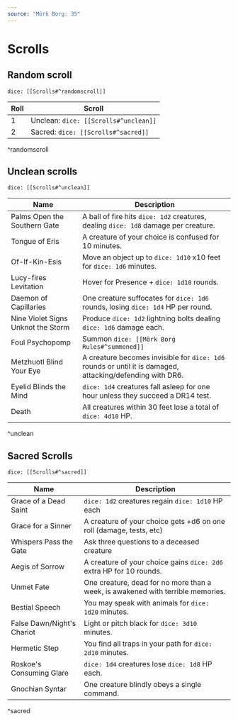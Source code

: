 ```yaml
---
source: "Mörk Borg: 35"
---
```

# Scrolls


## Random scroll

`dice: [[Scrolls#^randomscroll]]`

| Roll | Scroll                                |
| ---- | ------------------------------------- |
| 1    | Unclean: `dice: [[Scrolls#^unclean]]` |
| 2    | Sacred: `dice: [[Scrolls#^sacred]]`                                      |
^randomscroll

## Unclean scrolls

`dice: [[Scrolls#^unclean]]`

| Name                               | Description                                                                                               |
| ---------------------------------- | --------------------------------------------------------------------------------------------------------- |
| Palms Open the Southern Gate       | A ball of fire hits `dice: 1d2` creatures, dealing `dice: 1d8` damage per creature.                       |
| Tongue of Eris                     | A creature of your choice is confused for 10 minutes.                                                     |
| Of-If-Kin-Esis                     | Move an object up to `dice: 1d10` x10 feet for `dice: 1d6` minutes.                                       |
| Lucy-fires Levitation              | Hover for Presence + `dice: 1d10` rounds.                                                                 |
| Daemon of Capillaries              | One creature suffocates for `dice: 1d6` rounds, losing `dice: 1d4` HP per round.                          |
| Nine Violet Signs Unknot the Storm | Produce `dice: 1d2` lightning bolts dealing `dice: 1d6` damage each.                                      |
| Foul Psychopomp                    | Summon `dice: [[Mörk Borg Rules#^summoned]]`                                                              |
| Metzhuotl Blind Your Eye           | A creature becomes invisible for `dice: 1d6` rounds or until it is damaged, attacking/defending with DR6. |
| Eyelid Blinds the Mind             | `dice: 1d4` creatures fall asleep for one hour unless they succeed a DR14 test.                           |
| Death                              | All creatures within 30 feet lose a total of `dice: 4d10` HP.                                                                                                          |
^unclean

## Sacred Scrolls

`dice: [[Scrolls#^sacred]]`

| Name                       | Description                                                                     |
| -------------------------- | ------------------------------------------------------------------------------- |
| Grace of a Dead Saint      | `dice: 1d2` creatures regain `dice: 1d10` HP each                               |
| Grace for a Sinner         | A creature of your choice gets +d6 on one roll (damage, tests, etc)             |
| Whispers Pass the Gate     | Ask three questions to a deceased creature                                      |
| Aegis of Sorrow            | A creature of your choice gains `dice: 2d6` extra HP for 10 rounds.             |
| Unmet Fate                 | One creature, dead for no more than a week, is awakened with terrible memories. |
| Bestial Speech             | You may speak with animals for `dice: 1d20` minutes.                            |
| False Dawn/Night's Chariot | Light or pitch black for `dice: 3d10` minutes.                                  |
| Hermetic Step              | You find all traps in your path for `dice: 2d10` minutes.                       |
| Roskoe's Consuming Glare   | `dice: 1d4` creatures lose `dice: 1d8` HP each.                                 |
| Gnochian Syntar            | One creature blindly obeys a single command.                                                                                |
^sacred

